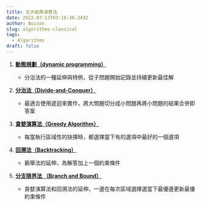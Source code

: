 ```yaml
---
title: 五大經典演算法
date: 2022-07-13T03:16:36.243Z
author: Boison
slug: algorithms-classical
tags:
  - Algorithms
draft: false
---
```

1. **[動態規劃（dynamic programming）](https://boison.tw/2022/07/algorithms-dac-dp/)**

   * 分治法的一種延伸與特例，從子問題開始記錄並持續更新最佳解
2. **[分治法（Divide-and-Conquer）](https://boison.tw/2022/07/algorithms-dac-dp/)**

   * 最適合使用遞迴來實作，將大問題切分成小問題再將小問題的結果合併即答案
3. **[貪婪演算法（Greedy Algorithm）](https://boison.tw/2022/07/algorithms-greedy/)**

   * 每當執行區域性的抉擇時，都選擇當下有的選項中最好的一個選項
4. **[回溯法（Backtracking）](https://boison.tw/2022/07/algorithms-backtracking/)**

   * 窮舉法的延伸，為解答加上一個約束條件
5. **[分支限界法 （Branch and Bound）](https://boison.tw/2022/07/algorithms-bb/)**

   * 貪婪演算法和回溯法的延伸，一邊在每次區域選擇選當下最優邊更新最優約束條件